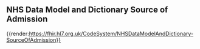## NHS Data Model and Dictionary Source of Admission 

{{render:https://fhir.hl7.org.uk/CodeSystem/NHSDataModelAndDictionary-SourceOfAdmission}}